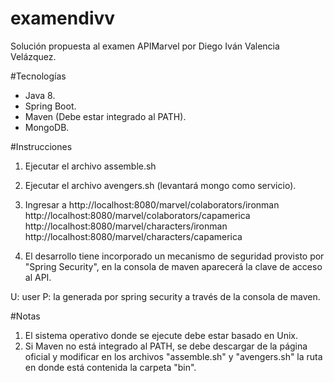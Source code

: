 ﻿# examendivv
Solución propuesta al examen APIMarvel por Diego Iván Valencia Velázquez.

#Tecnologías
- Java 8.
- Spring Boot.
- Maven (Debe estar integrado al PATH).
- MongoDB.

#Instrucciones
1. Ejecutar el archivo assemble.sh
2. Ejecutar el archivo avengers.sh (levantará mongo como servicio).
3. Ingresar a
    http://localhost:8080/marvel/colaborators/ironman
    http://localhost:8080/marvel/colaborators/capamerica
    http://localhost:8080/marvel/characters/ironman
    http://localhost:8080/marvel/characters/capamerica

4. El desarrollo tiene incorporado un mecanismo de seguridad provisto por "Spring Security", en la consola de maven aparecerá la clave de acceso al API.

U: user
P: la generada por spring security a través de la consola de maven.

#Notas
1. El sistema operativo donde se ejecute debe estar basado en Unix.
2. Si Maven no está integrado al PATH, se debe descargar de la página oficial y modificar en los archivos "assemble.sh" y "avengers.sh" la ruta en donde está contenida la carpeta "bin".
